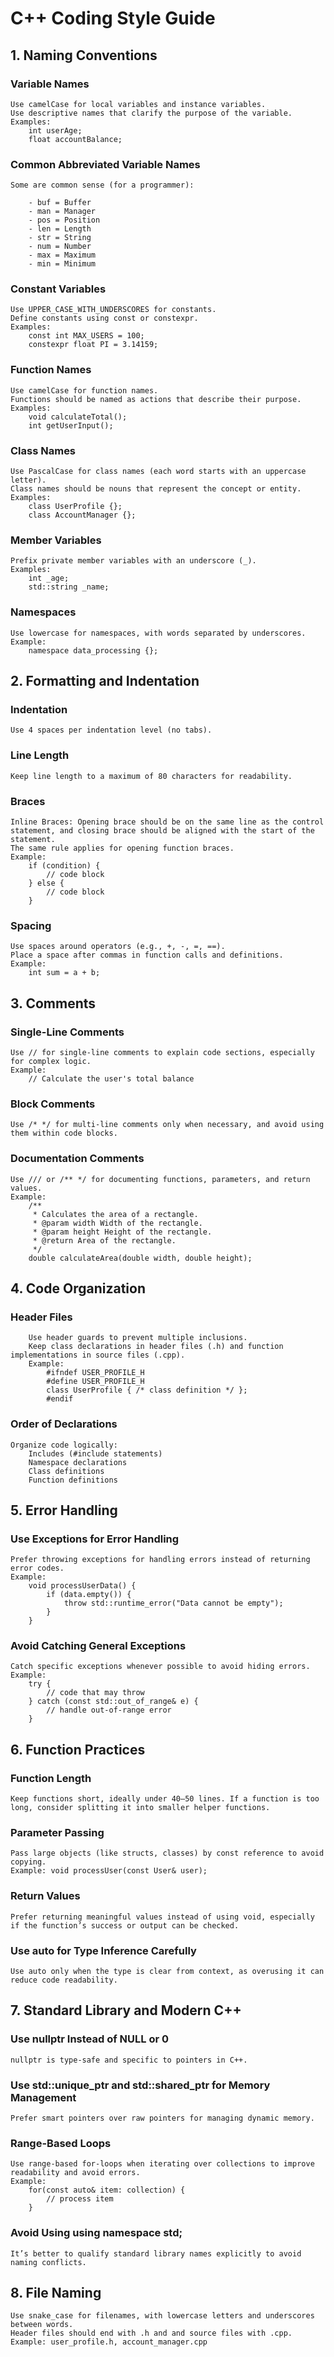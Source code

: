 # C++ Coding Style Guide
## 1. Naming Conventions
### Variable Names
    Use camelCase for local variables and instance variables.
    Use descriptive names that clarify the purpose of the variable.
    Examples:
        int userAge;
        float accountBalance;

### Common Abbreviated Variable Names
    Some are common sense (for a programmer):

        - buf = Buffer
        - man = Manager
        - pos = Position
        - len = Length
        - str = String
        - num = Number
        - max = Maximum
        - min = Minimum

### Constant Variables
    Use UPPER_CASE_WITH_UNDERSCORES for constants.
    Define constants using const or constexpr.
    Examples:
        const int MAX_USERS = 100;
        constexpr float PI = 3.14159;

### Function Names
    Use camelCase for function names.
    Functions should be named as actions that describe their purpose.
    Examples: 
        void calculateTotal();
        int getUserInput();

### Class Names
    Use PascalCase for class names (each word starts with an uppercase letter).
    Class names should be nouns that represent the concept or entity.
    Examples:
        class UserProfile {};
        class AccountManager {};

### Member Variables
    Prefix private member variables with an underscore (_).
    Examples:
        int _age;
        std::string _name;

### Namespaces
    Use lowercase for namespaces, with words separated by underscores.
    Example:
        namespace data_processing {};

## 2. Formatting and Indentation
### Indentation
    Use 4 spaces per indentation level (no tabs).

### Line Length
    Keep line length to a maximum of 80 characters for readability.

### Braces
    Inline Braces: Opening brace should be on the same line as the control statement, and closing brace should be aligned with the start of the statement.
    The same rule applies for opening function braces.
    Example:
        if (condition) {
            // code block
        } else {
            // code block
        }

### Spacing
    Use spaces around operators (e.g., +, -, =, ==).
    Place a space after commas in function calls and definitions.
    Example:
        int sum = a + b;

## 3. Comments
### Single-Line Comments
    Use // for single-line comments to explain code sections, especially for complex logic.
    Example:
        // Calculate the user's total balance

### Block Comments
    Use /* */ for multi-line comments only when necessary, and avoid using them within code blocks.

### Documentation Comments
    Use /// or /** */ for documenting functions, parameters, and return values.
    Example:
        /**
         * Calculates the area of a rectangle.
         * @param width Width of the rectangle.
         * @param height Height of the rectangle.
         * @return Area of the rectangle.
         */
        double calculateArea(double width, double height);

## 4. Code Organization
### Header Files
        Use header guards to prevent multiple inclusions.
        Keep class declarations in header files (.h) and function implementations in source files (.cpp).
        Example:
            #ifndef USER_PROFILE_H
            #define USER_PROFILE_H
            class UserProfile { /* class definition */ };
            #endif

### Order of Declarations
    Organize code logically:
        Includes (#include statements)
        Namespace declarations
        Class definitions
        Function definitions

## 5. Error Handling
### Use Exceptions for Error Handling
    Prefer throwing exceptions for handling errors instead of returning error codes.
    Example:
        void processUserData() {
            if (data.empty()) {
                throw std::runtime_error("Data cannot be empty");
            }
        }

### Avoid Catching General Exceptions
    Catch specific exceptions whenever possible to avoid hiding errors.
    Example:
        try {
            // code that may throw
        } catch (const std::out_of_range& e) {
            // handle out-of-range error
        }

## 6. Function Practices
### Function Length
    Keep functions short, ideally under 40–50 lines. If a function is too long, consider splitting it into smaller helper functions.

### Parameter Passing
    Pass large objects (like structs, classes) by const reference to avoid copying.
    Example: void processUser(const User& user);

### Return Values
    Prefer returning meaningful values instead of using void, especially if the function’s success or output can be checked.

### Use auto for Type Inference Carefully
    Use auto only when the type is clear from context, as overusing it can reduce code readability.

## 7. Standard Library and Modern C++
### Use nullptr Instead of NULL or 0
    nullptr is type-safe and specific to pointers in C++.

### Use std::unique_ptr and std::shared_ptr for Memory Management
    Prefer smart pointers over raw pointers for managing dynamic memory.

### Range-Based Loops
    Use range-based for-loops when iterating over collections to improve readability and avoid errors.
    Example:
        for(const auto& item: collection) {
            // process item
        }

### Avoid Using using namespace std;
    It’s better to qualify standard library names explicitly to avoid naming conflicts.

## 8. File Naming
    Use snake_case for filenames, with lowercase letters and underscores between words.
    Header files should end with .h and and source files with .cpp.
    Example: user_profile.h, account_manager.cpp
